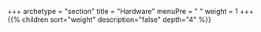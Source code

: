 +++
archetype = "section"
title = "Hardware"
menuPre = "<i class='fas fa-microchip'></i> "
weight = 1
+++
{{% children sort="weight" description="false" depth="4" %}}